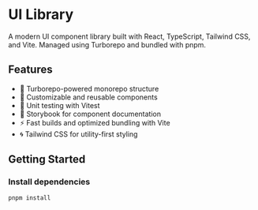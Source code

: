 # UI Library

A modern UI component library built with React, TypeScript, Tailwind CSS, and Vite. Managed using Turborepo and bundled with pnpm.

## Features

- 🚀 Turborepo-powered monorepo structure
- 🎨 Customizable and reusable components
- 🧪 Unit testing with Vitest
- 📖 Storybook for component documentation
- ⚡ Fast builds and optimized bundling with Vite
- 🌀 Tailwind CSS for utility-first styling

## Getting Started

### Install dependencies

```bash
pnpm install
```
